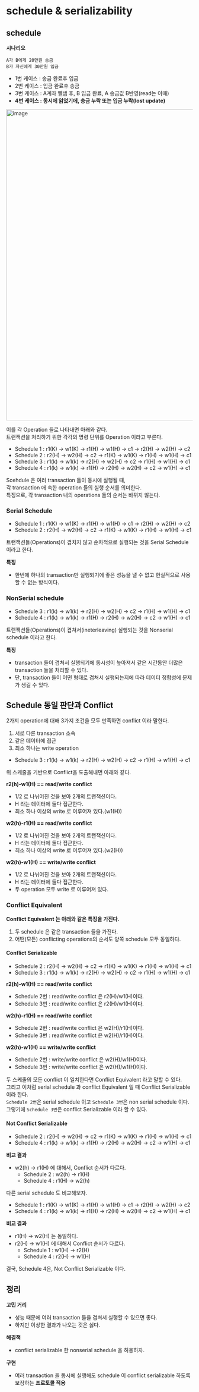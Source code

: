 # schedule & serializability
## schedule

**시나리오**
```
A가 B에게 20만원 송금
B가 자신에게 30만원 입금
```
* 1번 케이스 : 송금 완료후 입금 
* 2번 케이스 : 입금 완료후 송금   
* 3번 케이스 : A계좌 뺄샘 후, B 입금 완료, A 송금값 B반영(read는 이때)
* **4번 케이스 : 동시에 읽었기에, 송금 누락 또는 입금 누락(lost update)**   

<img width="837" alt="image" src="https://user-images.githubusercontent.com/50267433/192544480-59820fa4-bc2a-423c-96bb-bf1d3c6a163c.png">
 
이를 각 Operation 들로 나타내면 아래와 같다.    
트랜잭션을 처리하기 위한 각각의 명령 단위를 Operation 이라고 부른다.    

* Schedule 1 : r1(K) -> w1(K) -> r1(H) -> w1(H) -> c1 -> r2(H) -> w2(H) -> c2
* Schedule 2 : r2(H) -> w2(H) -> c2 -> r1(K) -> w1(K) -> r1(H) -> w1(H) -> c1
* Schedule 3 : r1(k) -> w1(k) -> r2(H) -> w2(H) -> c2 -> r1(H) -> w1(H) -> c1
* Schedule 4 : r1(k) -> w1(k) -> r1(H) -> r2(H) -> w2(H) -> c2 -> w1(H) -> c1

Scehdule 은 여러 transaction 들이 동시에 실행될 때,      
각 transaction 애 속한 operation 들의 실행 순서를 의미한다.         
특징으로, 각 transaction 내의 operations 들의 순서는 바뀌지 않는다.   

### Serial Schedule

* Schedule 1 : r1(K) -> w1(K) -> r1(H) -> w1(H) -> c1 -> r2(H) -> w2(H) -> c2
* Schedule 2 : r2(H) -> w2(H) -> c2 -> r1(K) -> w1(K) -> r1(H) -> w1(H) -> c1

트랜잭션들(Operations)이 겹치지 않고 순차적으로 실행되는 것을 Serial Schedule 이라고 한다.  

**특징**   
* 한번에 하나의 transaction만 실행되기에 좋은 성능을 낼 수 없고 현실적으로 사용할 수 없는 방식이다.  

### NonSerial schedule

* Schedule 3 : r1(k) -> w1(k) -> r2(H) -> w2(H) -> c2 -> r1(H) -> w1(H) -> c1
* Schedule 4 : r1(k) -> w1(k) -> r1(H) -> r2(H) -> w2(H) -> c2 -> w1(H) -> c1

트랜잭션들(Operations)이 겹쳐서(ineterleaving) 실행되는 것을 Nonserial schedule 이라고 한다.   

**특징**   
* transaction 들이 겹쳐서 실행되기에 동시성이 높아져서 같은 시간동안 더많은 transaction 들을 처리할 수 있다.  
* 단, transaction 들이 어떤 형태로 겹쳐서 실행되는지에 따라 데이터 정합성에 문제가 생길 수 있다.  

## Schedule 동일 판단과 Conflict 

2가지 operation에 대해 3가지 조건을 모두 만족하면 conflict 이라 말한다.    
1. 서로 다른 transaction 소속   
2. 같은 데이터에 접근  
3. 최소 하나는 write operation   

* Schedule 3 : r1(k) -> w1(k) -> r2(H) -> w2(H) -> c2 -> r1(H) -> w1(H) -> c1

위 스케줄을 기반으로 Conflict을 도출해내면 아래와 같다.  

**r2(h)-w1(H) == read/write conflict**
* 1/2 로 나뉘어진 것을 보아 2개의 트랜잭션이다.
* H 라는 데이터에 둘다 접근한다.
* 최소 하나 이상의 write 로 이루어져 있다.(w1(H))

**w2(h)-r1(H) == read/write conflict**
* 1/2 로 나뉘어진 것을 보아 2개의 트랜잭션이다.
* H 라는 데이터에 둘다 접근한다.
* 최소 하나 이상의 write 로 이루어져 있다.(w2(H))

**w2(h)-w1(H) == write/write conflict**
* 1/2 로 나뉘어진 것을 보아 2개의 트랜잭션이다.
* H 라는 데이터에 둘다 접근한다.
* 두 operation 모두 write 로 이루어져 있다.

### Conflict Equivalent
  
**Conflict Equivalent 는 아래와 같은 특징을 가진다.**          
1. 두 schedule 은 같은 transaction 들을 가진다.  
2. 어떤(모든) conflicting operations의 순서도 양쪽 schedule 모두 동일하다. 

#### Conflict Serializable

* Schedule 2 : r2(H) -> w2(H) -> c2 -> r1(K) -> w1(K) -> r1(H) -> w1(H) -> c1
* Schedule 3 : r1(k) -> w1(k) -> r2(H) -> w2(H) -> c2 -> r1(H) -> w1(H) -> c1

**r2(h)-w1(H) == read/write conflict**
* Schedule 2번 : read/write conflict 은 r2(H)/w1(H)이다.   
* Schedule 3번 : read/write conflict 은 r2(H)/w1(H)이다.     

**w2(h)-r1(H) == read/write conflict**
* Schedule 2번 : read/write conflict 은 w2(H)/r1(H)이다.   
* Schedule 3번 : read/write conflict 은 w2(H)/r1(H)이다.     

**w2(h)-w1(H) == write/write conflict**
* Schedule 2번 :  write/write conflict 은 w2(H)/w1(H)이다.   
* Schedule 3번 : write/write conflict 은 w2(H)/w1(H)이다.     

두 스케줄의 모든 conflict 이 일치한다면 Conflict Equivalent 라고 말할 수 있다.     
그리고 이처럼 serial schedule 과 conflict Equivalent 일 때 Conflict Serializable 이라 한다.  
`Schedule 2번`은 serial schedule 이고 `Schedule 3번`은 non serial schedule 이다.  
그렇기에 `Schedule 3번`은 conflict Serializable 이라 할 수 있다.  

#### Not Conflict Serializable

* Schedule 2 : r2(H) -> w2(H) -> c2 -> r1(K) -> w1(K) -> r1(H) -> w1(H) -> c1
* Schedule 4 : r1(k) -> w1(k) -> r1(H) -> r2(H) -> w2(H) -> c2 -> w1(H) -> c1

**비교 결과**
* w2(h) -> r1(H) 에 대해서, Conflict 순서가 다르다.
    * Schedule 2 : w2(h) -> r1(H)  
    * Schedule 4 : r1(H) -> w2(h)

다른 serial schedule 도 비교해보자.   
  
* Schedule 1 : r1(K) -> w1(K) -> r1(H) -> w1(H) -> c1 -> r2(H) -> w2(H) -> c2
* Schedule 4 : r1(k) -> w1(k) -> r1(H) -> r2(H) -> w2(H) -> c2 -> w1(H) -> c1

**비교 결과**
* r1(H) -> w2(H) 는 동일하다. 
* r2(H) -> w1(H) 에 대해서 Conflict 순서가 다르다.
    * Schedule 1 : w1(H) -> r2(H)
    * Schedule 4 : r2(H) -> w1(H)  

결국, Schedule 4은, Not Conflict Serializable 이다.   

## 정리 

**고민 거리**
* 성능 때문에 여러 transaction 들을 겹쳐서 실행할 수 있으면 좋다.    
* 하지만 이상한 결과가 나오는 것은 싫다.   
  
**해결책**    
* conflict serializable 한 nonserial schedule 을 허용하자.  

**구현**  
* 여러 transaction 을 동시에 실행해도 schedule 이 conflict serializable 하도록 보장하는 **프로토콜 적용**  
